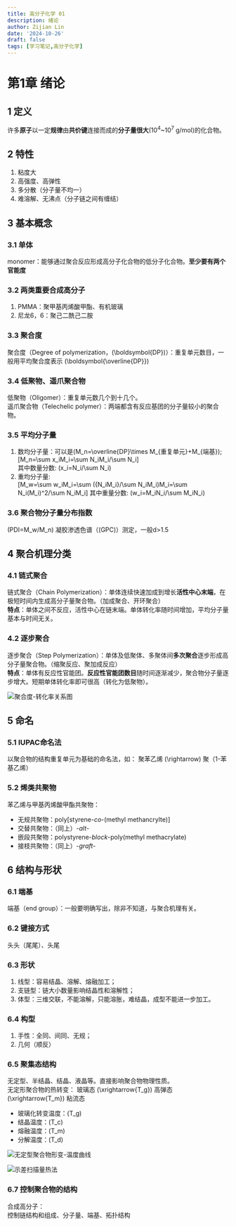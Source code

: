 ```yaml
---
title: 高分子化学 01
description: 绪论
author: Zijian Lin
date: '2024-10-26'
draft: false 
tags: [学习笔记,高分子化学] 
---
```


# 第1章 绪论

## 1 定义

许多**原子**以一定**规律**由**共价键**连接而成的**分子量很大**(10<sup>4</sup>~10<sup>7</sup> g/mol)的化合物。

## 2 特性

1. 粘度大
2. 高强度、高弹性
3. 多分散（分子量不均一）
4. 难溶解、无沸点（分子链之间有缠结）

## 3 基本概念

### 3.1 单体

monomer：能够通过聚合反应形成高分子化合物的低分子化合物。**至少要有两个官能度**

### 3.2 两类重要合成高分子

1. PMMA：聚甲基丙烯酸甲酯、有机玻璃
2. 尼龙6，6：聚己二酰己二胺

### 3.3 聚合度

聚合度（Degree of polymerization，\(\boldsymbol{DP}\)）：重复单元数目，一般用平均聚合度表示 \(\boldsymbol{\overline{DP}}\)

### 3.4 低聚物、遥爪聚合物

低聚物（Oligomer）：重复单元数几个到十几个。  
遥爪聚合物（Telechelic polymer）：两端都含有反应基团的分子量较小的聚合物。

### 3.5 平均分子量

1. 数均分子量：可以是\(M_n=\overline{DP}\times M_{重复单元}+M_{端基}\);  
   \[M_n=\sum x_iM_i=\sum N_iM_i/\sum N_i\]  
   其中数量分数: \(x_i=N_i/\sum N_i\)
2. 重均分子量:  
   \[M_w=\sum w_iM_i=\sum ({N_iM_i}/\sum N_iM_i)M_i=\sum N_i(M_i)^2/\sum N_iM_i\]
   其中重量分数: \(w_i=M_iN_i/\sum M_iN_i\)

### 3.6 聚合物分子量分布指数

\(PDI=M_w/M_n\) 凝胶渗透色谱（\(GPC\)）测定，一般d>1.5

## 4 聚合机理分类

### 4.1 链式聚合

链式聚合（Chain Polymerization）：单体连续快速加成到增长**活性中心末端**，在极短时间内生成高分子量聚合物。（加成聚合、开环聚合）  
**特点**：单体之间不反应，活性中心在链末端。单体转化率随时间增加，平均分子量基本与时间无关。

### 4.2 逐步聚合

逐步聚合（Step Polymerization）：单体及低聚体、多聚体间**多次聚合**逐步形成高分子量聚合物。（缩聚反应、聚加成反应）  
**特点**：单体有反应性官能团。**反应性官能团数目**随时间逐渐减少，聚合物分子量逐步增大。短期单体转化率即可很高（转化为低聚物）。

![聚合度-转化率关系图](/images/polymerChem//01-1.png)

## 5 命名

### 5.1 IUPAC命名法

以聚合物的结构重复单元为基础的命名法，如：
聚苯乙烯 \(\rightarrow\) 聚（1-苯基乙烯）

### 5.2 烯类共聚物

苯乙烯与甲基丙烯酸甲酯共聚物：

+ 无规共聚物：poly[styrene-*co*-(methyl methancrylte)]
+ 交替共聚物：（同上）-*alt*-
+ 嵌段共聚物：polystyrene-*block*-poly(methyl methacrylate)
+ 接枝共聚物：（同上）-*graft*-

## 6 结构与形状

### 6.1 端基

端基（end group）：一般要明确写出，除非不知道，与聚合机理有关。

### 6.2 键接方式

头头（尾尾）、头尾

### 6.3 形状

1. 线型：容易结晶、溶解、熔融加工；
2. 支链型：链大小数量影响结晶性和溶解性；
3. 体型：三维交联，不能溶解，只能溶胀，难结晶，成型不能进一步加工。

### 6.4 构型

1. 手性：全同、间同、无规；
2. 几何（顺反）

### 6.5 聚集态结构

无定型、半结晶、结晶、液晶等。直接影响聚合物物理性质。  
无定形聚合物的热转变：
玻璃态 \(\xrightarrow{T_g}\) 高弹态 \(\xrightarrow{T_m}\) 粘流态  

+ 玻璃化转变温度：\(T_g\)
+ 结晶温度：\(T_c\)  
+ 熔融温度：\(T_m\)  
+ 分解温度：\(T_d\)  

![无定型聚合物形变-温度曲线](/images/polymerChem//01-2.png)  

![示差扫描量热法](/images/polymerChem//01-3.png)

### 6.7 控制聚合物的结构

合成高分子：  
控制链结构和组成、分子量、端基、拓扑结构

